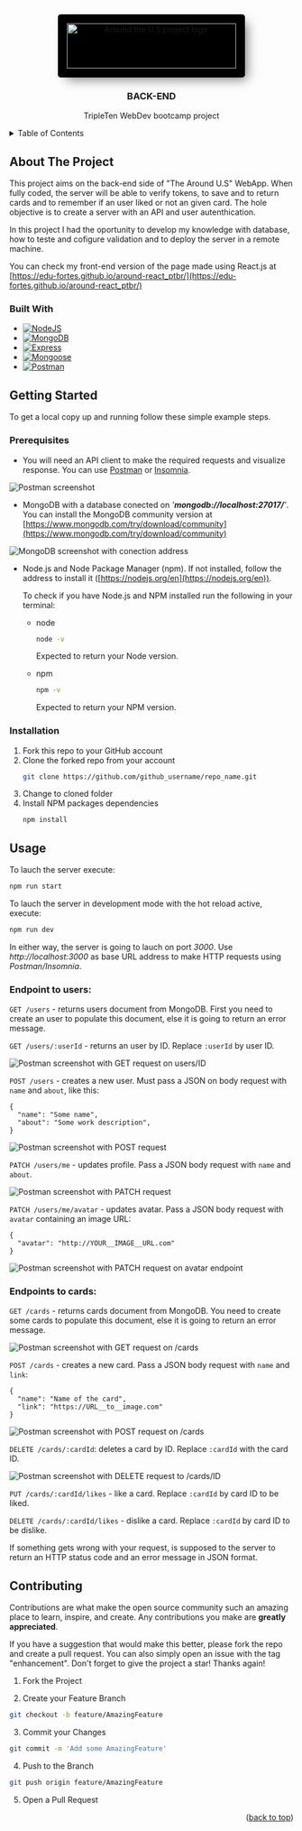 <!-- PROJECT LOGO -->
<br />
<div align="center" >
  <a href="https://github.com/github_username/repo_name">
    <img src="images/svg_logo.svg" alt="Around the U.S project logo" width="300" height="80" style="background-color:black; border-radius:5px; box-shadow: 9px 9px 19px -6px rgba(0,0,0,0.53); padding: 1rem">
  </a>

<h3 align="center">BACK-END</h3>

  <p align="center">
    TripleTen WebDev bootcamp project
  </p>
</div>

<!-- TABLE OF CONTENTS -->
<details>
  <summary>Table of Contents</summary>
  <ol>
    <li>
      <a href="#about-the-project">About The Project</a>
      <ul>
        <li><a href="#built-with">Built With</a></li>
      </ul>
    </li>
    <li>
      <a href="#getting-started">Getting Started</a>
      <ul>
        <li><a href="#prerequisites">Prerequisites</a></li>
        <li><a href="#installation">Installation</a></li>
      </ul>
    </li>
    <li><a href="#usage">Usage</a></li>
    <li><a href="#contributing">Contributing</a></li>
  </ol>
</details>

<!-- ABOUT THE PROJECT -->

## About The Project 

This project aims on the back-end side of "The Around U.S" WebApp. When fully coded, the server will be able to verify tokens, to save and to return cards and to remember if an user liked or not an given card. The hole objective is to create a server with an API and user autenthication.

In this project I had the oportunity to develop my knowledge with database, how to teste and cofigure validation and to deploy the server in a remote machine.

You can check my front-end version of the page made using React.js at [https://edu-fortes.github.io/around-react_ptbr/](https://edu-fortes.github.io/around-react_ptbr/)

### Built With

- [![NodeJS][NodeJS]][NodeJS-url]
- [![MongoDB][MongoDB]][MongoDB-url]
- [![Express][Express.js]][Express-url]
- [![Mongoose][Mongoose]][Mongoose-url]
- [![Postman][Postman]][Postman-url]

<!-- GETTING STARTED -->

## Getting Started

To get a local copy up and running follow these simple example steps.

### Prerequisites

- You will need an API client to make the required requests and visualize response. You can use [Postman](https://www.postman.com/) or [Insomnia](https://insomnia.rest/).

![Postman screenshot ](./images/gh-readme/Postman__structure.jpg)

- MongoDB with a database conected on _'**mongodb://localhost:27017/**'_. You can install the MongoDB community version at [https://www.mongodb.com/try/download/community](https://www.mongodb.com/try/download/community)

![MongoDB screenshot with conection address](./images/gh-readme/mongoDb_conection.jpg)

- Node.js and Node Package Manager (npm). If not installed, follow the address to install it ([https://nodejs.org/en](https://nodejs.org/en)).

  To check if you have Node.js and NPM installed run the following in your terminal:

  - node

    ```sh
    node -v
    ```

    Expected to return your Node version.

  - npm
    ```sh
    npm -v
    ```
    Expected to return your NPM version.

### Installation

1. Fork this repo to your GitHub account
2. Clone the forked repo from your account
   ```sh
   git clone https://github.com/github_username/repo_name.git
   ```
3. Change to cloned folder
4. Install NPM packages dependencies
   ```sh
   npm install
   ```

<!-- USAGE -->

## Usage

To lauch the server execute:

```sh
npm run start
```

To lauch the server in development mode with the hot reload active, execute:

```sh
npm run dev
```

In either way, the server is going to lauch on port _3000_. Use _http://localhost:3000_ as base URL address to make HTTP requests using _Postman/Insomnia_.

### Endpoint to users:

`GET /users` - returns users document from MongoDB. First you need to create an user to populate this document, else it is going to return an error message.

`GET /users/:userId` - returns an user by ID. Replace `:userId` by user ID.

![Postman screenshot with GET request on users/ID](./images/gh-readme/Postman__user_ID.jpg)

`POST /users` - creates a new user. Must pass a JSON on body request with `name` and `about`, like this:

    {
      "name": "Some name",
      "about": "Some work description",
    }

![Postman screenshot with POST request](./images/gh-readme/Postman__user_create.jpg)

`PATCH /users/me` - updates profile. Pass a JSON body request with `name` and `about`.

![Postman screenshot with PATCH request](./images/gh-readme/Postman__user_patch_info.jpg)

`PATCH /users/me/avatar` - updates avatar. Pass a JSON body request with `avatar` containing an image URL:

    {
      "avatar": "http://YOUR__IMAGE__URL.com"
    }

![Postman screenshot with PATCH request on avatar endpoint](./images/gh-readme/Postman__user_patch_avatar.jpg)

### Endpoints to cards:

`GET /cards` - returns cards document from MongoDB. You need to create some cards to populate this document, else it is going to return an error message.

![Postman screenshot with GET request on /cards](./images/gh-readme/Postman__get_cards.jpg)

`POST /cards` - creates a new card. Pass a JSON body request with `name` and `link`:

    {
      "name": "Name of the card",
      "link": "https://URL__to__image.com"
    }

![Postman screenshot with POST request on /cards](./images/gh-readme/Postman__create_card.jpg)

`DELETE /cards/:cardId`: deletes a card by ID. Replace `:cardId` with the card ID.

![Postman screenshot with DELETE request to /cards/ID](./images/gh-readme/Postman__deleted-card.jpg)

`PUT /cards/:cardId/likes` - like a card. Replace `:cardId` by card ID to be liked.

`DELETE /cards/:cardId/likes` - dislike a card. Replace `:cardId` by card ID to be dislike.

If something gets wrong with your request, is supposed to the server to return an HTTP status code and an error message in JSON format.

<!-- CONTRIBUTING -->

## Contributing

Contributions are what make the open source community such an amazing place to learn, inspire, and create. Any contributions you make are **greatly appreciated**.

If you have a suggestion that would make this better, please fork the repo and create a pull request. You can also simply open an issue with the tag "enhancement".
Don't forget to give the project a star! Thanks again!

1. Fork the Project

2. Create your Feature Branch

```sh
git checkout -b feature/AmazingFeature
```

3. Commit your Changes

```sh
git commit -m 'Add some AmazingFeature'
```

4. Push to the Branch

```sh
git push origin feature/AmazingFeature
```

5. Open a Pull Request

<p align="right">(<a href="#readme-top">back to top</a>)</p>

<!-- MARKDOWN LINKS & IMAGES -->
<!-- https://www.markdownguide.org/basic-syntax/#reference-style-links -->

[NodeJS]: https://img.shields.io/badge/node.js-6DA55F?style=for-the-badge&logo=node.js&logoColor=white
[NodeJS-url]: https://nodejs.org/en
[MongoDB]: https://img.shields.io/badge/MongoDB-%234ea94b.svg?style=for-the-badge&logo=mongodb&logoColor=white
[MongoDB-url]: https://www.mongodb.com/
[Express.js]: https://img.shields.io/badge/express.js-%23404d59.svg?style=for-the-badge&logo=express&logoColor=%2361DAFB
[Express-url]: https://expressjs.com/
[Mongoose]: https://img.shields.io/badge/Mongoose-880000.svg?style=for-the-badge&logo=Mongoose&logoColor=white
[Mongoose-url]: https://mongoosejs.com/
[Postman]: https://img.shields.io/badge/Postman-FF6C37.svg?style=for-the-badge&logo=Postman&logoColor=white
[Postman-url]: https://www.postman.com/
